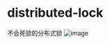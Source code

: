 # distributed-lock
不会死锁的分布式锁
![image](http://github.com/aaa081215/distributed-lock/raw/master/images/nongshalie.jpg)
